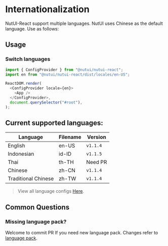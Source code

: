 # Internationalization

NutUI-React support multiple languages. NutUI uses Chinese as the default language. Use as follows:

## Usage

### Switch languages

```javascript
import { ConfigProvider } from "@nutui/nutui-react";
import en from "@nutui/nutui-react/dist/locales/en-US";

ReactDOM.render(
  <ConfigProvider locale={en}>
    <App />
  </ConfigProvider>,
  document.querySelector("#root"),
);
```

## Current supported languages:

| Language         | Filename | Version   |
|--------------|--------|-----------|
| English         | en-US  | `v1.1.4`   |
| Indonesian | id-ID  | `v1.1.5` |
| Thai         | th-TH  | Need PR   |
| Chinese     | zh-CN  | `v1.1.4` |
| Traditional Chinese     | zh-TW  | `v1.1.4` |

> View all language configs [Here](https://github.com/jdf2e/nutui-react/tree/main/src/locales).

## Common Questions

### Missing language pack?

Welcome to commit PR If you need new language pack. Changes refer to [language pack](https://github.com/jdf2e/nutui-react/tree/main/src/locales).

